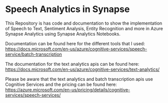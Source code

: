 # Speech Analytics in Synapse
This Repository is has code and documentation to show the implementation of Speech to Text, Sentiment Analysis, Entity Recognition and more in Azure Synapse Analytics using Synapse Analytics Notebooks.

Documentation can be found here for the different tools that I used:
https://docs.microsoft.com/en-us/azure/cognitive-services/speech-service/batch-transcription

The documentation for the text analytics apis can be found here:
https://docs.microsoft.com/en-us/azure/cognitive-services/text-analytics/

Please be aware that the text analytics and batch transcription apis use Cognitive Services and the pricing can be found here:
https://azure.microsoft.com/en-us/pricing/details/cognitive-services/speech-services/
